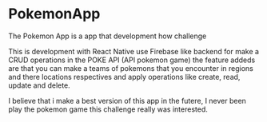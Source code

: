# PokemonApp
The Pokemon App is a app that development how challenge 

This is development with React Native use Firebase like backend for make a CRUD operations in the POKE API (API pokemon game) 
the feature addeds are that you can make a teams of pokemons that you encounter in regions and there locations respectives 
and apply operations like create, read, update and delete.



I believe that i make a best version of this app in the futere, 
I never been play the pokemon game this challenge really was interested.
